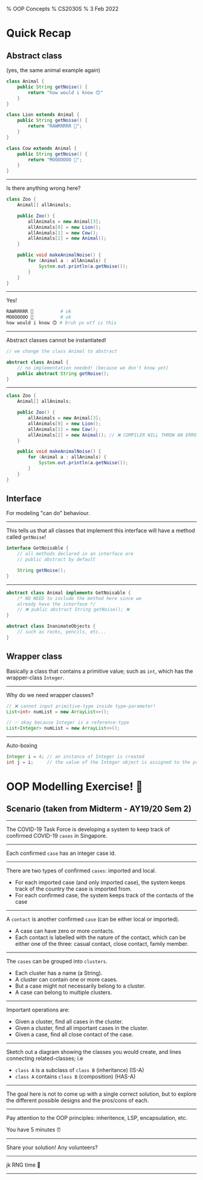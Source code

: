 % OOP Concepts
% CS2030S
% 3 Feb 2022

# Quick Recap

## Abstract class

(yes, the same animal example again)

```java
class Animal {
	public String getNoise() {
		return "how would i know 🙃"
	}
}

class Lion extends Animal {
	public String getNoise() {
		return "RAWRRRRR 🦁";
	}
}

class Cow extends Animal {
	public String getNoise() {
		return "MOOOOOOO 🐄";
	}
}
```

---

Is there anything wrong here?

```java
class Zoo {
	Animal[] allAnimals;

	public Zoo() {
		allAnimals = new Animal[3];
		allAnimals[0] = new Lion();
		allAnimals[1] = new Cow();
		allAnimals[2] = new Animal();
	}

	public void makeAnimalNoise() {
		for (Animal a : allAnimals) {
			System.out.println(a.getNoise());
		}
	}
}
```

---

Yes!

```bash
RAWRRRRR 🦁			# ok
MOOOOOOO 🐄			# ok
how would i know 🙃 # bruh yo wtf is this
```

---

Abstract classes cannot be instantiated!

```java
// we change the class Animal to abstract

abstract class Animal {
	// no implementation needed! (because we don't know yet)
	public abstract String getNoise();
}
```
---

```java
class Zoo {
	Animal[] allAnimals;

	public Zoo() {
		allAnimals = new Animal[3];
		allAnimals[0] = new Lion();
		allAnimals[1] = new Cow();
		allAnimals[2] = new Animal(); // ❌ COMPILER WILL THROW AN ERROR HERE! 😃
	}

	public void makeAnimalNoise() {
		for (Animal a : allAnimals) {
			System.out.println(a.getNoise());
		}
	}
}
```

## Interface
For modeling "can do" behaviour.

---

This tells us that all classes that implement this interface will have a method called `getNoise`!
```java
interface GetNoisable {
	// all methods declared in an interface are
	// public abstract by default

	String getNoise();
}
```

---

```java
abstract class Animal implements GetNoisable {
	/* NO NEED to include the method here since we 
	already have the interface */
	// ❌ public abstract String getNoise(); ❌ 
}

abstract class InanimateObjects {
	// such as rocks, pencils, etc...
}
```

## Wrapper class
Basically a class that contains a primitive value; such as `int`, which has the wrapper-class `Integer`.

---

Why do we need wrapper classes?

```java
// ❌ cannot input primitive-type inside type-parameter!
List<int> numList = new ArrayList<>();

// ✅ okay because Integer is a reference-type
List<Integer> numList = new ArrayList<>();
```

---

Auto-boxing

```java
Integer i = 4; // an instance of Integer is created
int j = i;     // the value of the Integer object is assigned to the primitive variable j
```

# OOP Modelling Exercise! 🤺

## Scenario (taken from Midterm - AY19/20 Sem 2)

---

The COVID-19 Task Force is developing a system to keep track of confirmed COVID-19 `cases` in Singapore.

---

Each confirmed `case` has an integer case id.

---

There are two types of confirmed `cases`: imported and local.

- For each imported case (and only imported case), the system keeps track of the country the case is imported from.
- For each confirmed case, the system keeps track of the contacts of the case

---

A `contact` is another confirmed `case` (can be either local or imported).

- A case can have zero or more contacts. 
- Each contact is labelled with the nature of the contact, which can be either one of the three: casual contact, close contact, family member.

---

The `cases` can be grouped into `clusters`. 

- Each cluster has a name (a String). 
- A cluster can contain one or more cases. 
- But a case might not necessarily belong to a cluster. 
- A case can belong to multiple clusters.

--- 

Important operations are:

- Given a cluster, find all cases in the cluster.
- Given a cluster, find all important cases in the cluster.
- Given a case, find all close contact of the case.


--- 

Sketch out a diagram showing the classes you would create, and lines connecting related-classes; i.e

- `class A` is a subclass of `class B` (inheritance) (IS-A)
- `class A` contains `class B` (composition) (HAS-A)

---

The goal here is not to come up with a single correct solution, but to explore the different possible designs and the pros/cons of each.

---

Pay attention to the OOP principles: inheritence, LSP, encapsulation, etc.

You have 5 minutes ⏰

---

Share your solution! Any volunteers?

---

jk RNG time 🎲

---
